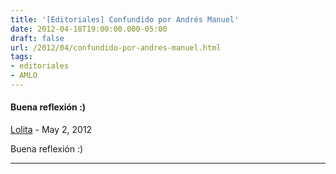 ```yaml
---
title: '[Editoriales] Confundido por Andrés Manuel'
date: 2012-04-18T19:00:00.000-05:00
draft: false
url: /2012/04/confundido-por-andres-manuel.html
tags: 
- editoriales
- AMLO
---
```


#### Buena reflexión :)
[Lolita](https://draft.blogger.com/profile/00026051453476763320 "noreply@blogger.com") - <time datetime="2012-05-01T03:52:31.397-05:00">May 2, 2012</time>

Buena reflexión :)
<hr />
